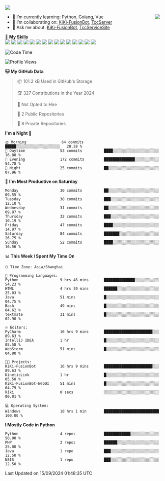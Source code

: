 [![](https://readme-typing-svg.herokuapp.com?size=25&duration=2500&color=8C43EA&vCenter=true&width=200&height=40&lines=Hi+there+%F0%9F%91%8B%F0%9F%8F%BB;I'm+KiKi-XC)](https://git.io/typing-svg)

<a href="#">
  <img align="right" src="https://github-readme-stats.vercel.app/api?username=KiKi-XC&count_private=true&show_icons=true&bg_color=15,f2f7fd,E0EAFC" />
</a>

- 🌱 I’m currently learning: Python, Golang, Vue
- 👯 I’m collaborating on: [KiKi-FusionBot](https://github.com/KiKi-XC/KiKi-FusionBot), [TccServer](https://github.com/Tcc-Items)
- 💬 Ask me about: [KiKi-FusionBot](https://github.com/KiKi-XC/KiKi-FusionBot), [TccServiceSite](https://github.com/KiKi-XC/TccServiceSite)

🌟 **My Skills**  
![](https://img.shields.io/badge/-Python-3e74a2?style=flat-square&logo=Python&logoColor=fff)
![](https://img.shields.io/badge/Go-00ADD8?logo=go&logoColor=fff&style=flat-square)
![](https://img.shields.io/badge/C%2B%2B-00599C?logo=cplusplus&logoColor=fff&style=flat-square)
![](https://img.shields.io/badge/-TypeScript-3178C6?style=flat-square&logo=TypeScript&logoColor=fff)
![](https://img.shields.io/badge/-Vue-4fc08d?style=flat-square&logo=Vue.js&logoColor=fff)
![](https://img.shields.io/badge/Node.js-5FA04E?logo=nodedotjs&logoColor=fff&style=flat-square)
![](https://img.shields.io/badge/HTML5-E34F26?logo=html5&logoColor=fff&style=flat-square)
![](https://img.shields.io/badge/CSS3-1572B6?logo=css3&logoColor=fff&style=flat-square)
![](https://img.shields.io/badge/Django-092E20?logo=django&logoColor=fff&style=flat-square)
![](https://img.shields.io/badge/-FastAPI-009688?style=flat-square&logo=FastAPI&logoColor=fff)
![](https://img.shields.io/badge/-Docker-2496ED?style=flat-square&logo=Docker&logoColor=fff)
![](https://img.shields.io/badge/-MongoDB-47A248?style=flat-square&logo=MongoDB&logoColor=fff)
![](https://img.shields.io/badge/MySQL-4479A1?logo=mysql&logoColor=fff&style=flat-square)
![](https://img.shields.io/badge/Wails-DF0000?logo=wails&logoColor=fff&style=flat-square)
![](https://img.shields.io/badge/Unreal%20Engine-0E1128?logo=unrealengine&logoColor=fff&style=flat-square)

<!--START_SECTION:waka-->
![Code Time](http://img.shields.io/badge/Code%20Time-34%20hrs%2053%20mins-blue)

![Profile Views](http://img.shields.io/badge/Profile%20Views-196-blue)

**🐱 My GitHub Data** 

> 📦 101.2 kB Used in GitHub's Storage 
 > 
> 🏆 327 Contributions in the Year 2024
 > 
> 🚫 Not Opted to Hire
 > 
> 📜 2 Public Repositories 
 > 
> 🔑 8 Private Repositories 
 > 
**I'm a Night 🦉** 

```text
🌞 Morning                64 commits          █████░░░░░░░░░░░░░░░░░░░░   20.38 % 
🌆 Daytime                53 commits          ████░░░░░░░░░░░░░░░░░░░░░   16.88 % 
🌃 Evening                172 commits         ██████████████░░░░░░░░░░░   54.78 % 
🌙 Night                  25 commits          ██░░░░░░░░░░░░░░░░░░░░░░░   07.96 % 
```
📅 **I'm Most Productive on Saturday** 

```text
Monday                   30 commits          ██░░░░░░░░░░░░░░░░░░░░░░░   09.55 % 
Tuesday                  38 commits          ███░░░░░░░░░░░░░░░░░░░░░░   12.10 % 
Wednesday                31 commits          ██░░░░░░░░░░░░░░░░░░░░░░░   09.87 % 
Thursday                 32 commits          ███░░░░░░░░░░░░░░░░░░░░░░   10.19 % 
Friday                   47 commits          ████░░░░░░░░░░░░░░░░░░░░░   14.97 % 
Saturday                 84 commits          ███████░░░░░░░░░░░░░░░░░░   26.75 % 
Sunday                   52 commits          ████░░░░░░░░░░░░░░░░░░░░░   16.56 % 
```


📊 **This Week I Spent My Time On** 

```text
🕑︎ Time Zone: Asia/Shanghai

💬 Programming Languages: 
Python                   9 hrs 46 mins       ██████████████░░░░░░░░░░░   54.23 % 
HTML                     4 hrs 30 mins       ██████░░░░░░░░░░░░░░░░░░░   25.03 % 
Java                     51 mins             █░░░░░░░░░░░░░░░░░░░░░░░░   04.75 % 
Bash                     49 mins             █░░░░░░░░░░░░░░░░░░░░░░░░   04.62 % 
textmate                 31 mins             █░░░░░░░░░░░░░░░░░░░░░░░░   02.90 % 

🔥 Editors: 
PyCharm                  16 hrs 9 mins       ██████████████████████░░░   89.63 % 
IntelliJ IDEA            1 hr                █░░░░░░░░░░░░░░░░░░░░░░░░   05.58 % 
WebStorm                 51 mins             █░░░░░░░░░░░░░░░░░░░░░░░░   04.80 % 

🐱‍💻 Projects: 
KiKi-FusionBot           16 hrs 9 mins       ██████████████████████░░░   89.63 % 
KineticLink              1 hr                █░░░░░░░░░░░░░░░░░░░░░░░░   05.58 % 
KiKi-FusionBot-WebUI     51 mins             █░░░░░░░░░░░░░░░░░░░░░░░░   04.79 % 
kiki                     0 secs              ░░░░░░░░░░░░░░░░░░░░░░░░░   00.01 % 

💻 Operating System: 
Windows                  18 hrs 1 min        █████████████████████████   100.00 % 
```

**I Mostly Code in Python** 

```text
Python                   4 repos             ████████████░░░░░░░░░░░░░   50.00 % 
PHP                      2 repos             ██████░░░░░░░░░░░░░░░░░░░   25.00 % 
Java                     1 repo              ███░░░░░░░░░░░░░░░░░░░░░░   12.50 % 
NSIS                     1 repo              ███░░░░░░░░░░░░░░░░░░░░░░   12.50 % 
```




 Last Updated on 15/09/2024 01:48:35 UTC
<!--END_SECTION:waka-->

